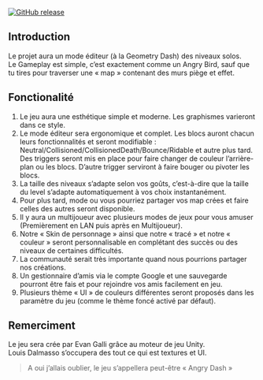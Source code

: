 [![GitHub release](https://img.shields.io/github/release/06-Games/Angry-Dash.svg?label=Dernière%20Version&style=for-the-badge&colorB=1183C6)](https://github.com/06-Games/Angry-Dash/releases/latest)

## Introduction
Le projet aura un mode éditeur (à la Geometry Dash) des niveaux solos. <br/>
Le Gameplay est simple, c’est exactement comme un Angry Bird, sauf que tu tires pour traverser une « map » contenant des murs piège et effet.

## Fonctionalité
1. Le jeu aura une esthétique simple et moderne. Les graphismes varieront dans ce style.
2. Le mode éditeur sera ergonomique et complet. Les blocs auront chacun leurs fonctionnalités et seront modifiable : Neutral/Collisioned/CollisionedDeath/Bounce/Ridable et autre plus tard. Des triggers seront mis en place pour faire changer de couleur l’arrière-plan ou les blocs. D’autre trigger serviront à faire bouger ou pivoter les blocs.
3. La taille des niveaux s’adapte selon vos goûts, c’est-à-dire que la taille du level s’adapte automatiquement à vos choix instantanément.
4. Pour plus tard, mode ou vous pourriez partager vos map crées et faire celles des autres seront disponible.
5. Il y aura un multijoueur avec plusieurs modes de jeux pour vous amuser (Premièrement en LAN puis après en Multijoueur).
6. Notre « Skin de personnage » ainsi que notre « tracé » et notre « couleur » seront personnalisable en complétant des succès ou des niveaux de certaines difficultés.
7. La communauté serait très importante quand nous pourrions partager nos créations.
8. Un gestionnaire d’amis via le compte Google et une sauvegarde pourront être fais et pour rejoindre vos amis facilement en jeu.
9. Plusieurs thème « UI » de couleurs différentes seront proposés dans les paramètre du jeu (comme le thème foncé activé par défaut).

## Remerciment
Le jeu sera crée par Evan Galli grâce au moteur de jeu Unity. <br/>
Louis Dalmasso s’occupera des tout ce qui est textures et UI. <br/>

> A oui j’allais oublier, le jeu s’appellera peut-être « Angry Dash »
